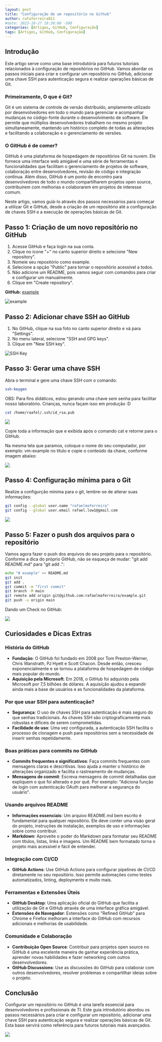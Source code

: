 ```yaml
---
layout: post
title: "Configuração de um repositório no Github"
author: rafaferreira011
#date: 2023-10-27 18:30:00 -500
categories: [Artigos, GitHub, Configuração]
tags: [Artigos, GitHub, Configuração]
---
```


## Introdução

Este artigo serve como uma base introdutória para futuros tutoriais relacionados à configuração de repositórios no GitHub. Vamos abordar os passos iniciais para criar e configurar um repositório no GitHub, adicionar uma chave SSH para autenticação segura e realizar operações básicas de Git.

### Primeiramente, O que é Git?

Git é um sistema de controle de versão distribuído, amplamente utilizado por desenvolvedores em todo o mundo para gerenciar e acompanhar mudanças no código-fonte durante o desenvolvimento de software. Ele permite que múltiplos desenvolvedores trabalhem no mesmo projeto simultaneamente, mantendo um histórico completo de todas as alterações e facilitando a colaboração e o gerenciamento de versões.

### O GitHub é de comer?

GitHub é uma plataforma de hospedagem de repositórios Git na nuvem. Ele fornece uma interface web amigável e uma série de ferramentas e funcionalidades que facilitam o gerenciamento de projetos de software, colaboração entre desenvolvedores, revisão de código e integração contínua. Além disso, GitHub é um ponto de encontro para desenvolvedores de todo o mundo compartilharem projetos open source, contribuírem com melhorias e colaborarem em projetos de interesse comum.

Neste artigo, vamos guiá-lo através dos passos necessários para começar a utilizar Git e GitHub, desde a criação de um repositório até a configuração de chaves SSH e a execução de operações básicas de Git.


## Passo 1: Criação de um novo repositório no GitHub

1. Acesse GitHub e faça login na sua conta.
2. Clique no ícone "+" no canto superior direito e selecione "New repository".
3. Nomeie seu repositório como example.
4. Selecione a opção "Public" para tornar o repositório acessível a todos.
5. Não adicione um README, pois vamos seguir com comandos para criar e configurar um manualmente.
6. Clique em "Create repository".

**GitHub:** [example](https://github.com/rafaelmaferreira/example)

![example](https://stoblobcertificados011.blob.core.windows.net/imagens-blog/artigos/example/example9.png)

## Passo 2: Adicionar chave SSH ao GitHub

1. No GitHub, clique na sua foto no canto superior direito e vá para "Settings".
2. No menu lateral, selecione "SSH and GPG keys".
3. Clique em "New SSH key".

![SSH Key](https://stoblobcertificados011.blob.core.windows.net/imagens-blog/artigos/example/example11.png)

## Passo 3: Gerar uma chave SSH

Abra o terminal e gere uma chave SSH com o comando:

```bash
ssh-keygen
```

OBS: Para fins didáticos, estou gerando uma chave sem senha para facilitar nosso laboratório. Crianças, nunca façam isso em produção :D

```bash
cat /home/raafel/.ssh/id_rsa.pub
```

![](https://stoblobcertificados011.blob.core.windows.net/imagens-blog/artigos/example/example11.png)

Copie toda a informação que e exibida após o comando cat e retorne para o GitHub.

Na mesma tela que paramos, coloque o nome do seu computador, por exemplo: vm-example no titulo e copie o conteúdo da chave, conforme imagem abaixo:

![](https://stoblobcertificados011.blob.core.windows.net/imagens-blog/artigos/example/example12.png)

## Passo 4: Configuração mínima para o Git

Realize a configurção mínima para o git, lembre-se de alterar suas informações:

```bash
git config --global user.name "rafaelmaferreira"
git config --global user.email rafael.low1@gmail.com
```
![](https://stoblobcertificados011.blob.core.windows.net/imagens-blog/artigos/example/example20.png)


## Passo 5: Fazer o push dos arquivos para o repositório

Vamos agora fazer o push dos arquivos do seu projeto para o repositório. Conforme a dica do próprio GitHub, não se esqueça de mudar: "git add README.md" para "git add .":

```bash
echo "# example" >> README.md
git init
git add .
git commit -m "first commit"
git branch -M main
git remote add origin git@github.com:rafaelmaferreira/example.git
git push -u origin main
```
Dando um Check no GitHub:

![](https://stoblobcertificados011.blob.core.windows.net/imagens-blog/artigos/example/example21.png)

## Curiosidades e Dicas Extras

### História do GitHub

- **Fundação**: O GitHub foi fundado em 2008 por Tom Preston-Werner, Chris Wanstrath, PJ Hyett e Scott Chacon. Desde então, cresceu exponencialmente e se tornou a plataforma de hospedagem de código mais popular do mundo.
- **Aquisição pela Microsoft**: Em 2018, o GitHub foi adquirido pela Microsoft por 7,5 bilhões de dólares. A aquisição ajudou a expandir ainda mais a base de usuários e as funcionalidades da plataforma.

### Por que usar SSH para autenticação?

- **Segurança**: O uso de chaves SSH para autenticação é mais seguro do que senhas tradicionais. As chaves SSH são criptograficamente mais robustas e difíceis de serem comprometidas.
- **Facilidade de uso**: Uma vez configurada, a autenticação SSH facilita o processo de clonagem e push para repositórios sem a necessidade de inserir senhas repetidamente.

### Boas práticas para commits no GitHub

- **Commits frequentes e significativos**: Faça commits frequentes com mensagens claras e descritivas. Isso ajuda a manter o histórico de alterações organizado e facilita o rastreamento de mudanças.
- **Mensagens de commit**: Escreva mensagens de commit detalhadas que expliquem o que foi alterado e por quê. Por exemplo: "Adiciona função de login com autenticação OAuth para melhorar a segurança do usuário".

### Usando arquivos README

- **Informações essenciais**: Um arquivo README.md bem escrito é fundamental para qualquer repositório. Ele deve conter uma visão geral do projeto, instruções de instalação, exemplos de uso e informações sobre como contribuir.
- **Markdown**: Aproveite o poder do Markdown para formatar seu README com títulos, listas, links e imagens. Um README bem formatado torna o projeto mais acessível e fácil de entender.

### Integração com CI/CD

- **GitHub Actions**: Use GitHub Actions para configurar pipelines de CI/CD diretamente no seu repositório. Isso permite automações como testes automatizados, linting, deployments e muito mais.

### Ferramentas e Extensões Úteis

- **GitHub Desktop**: Uma aplicação oficial do GitHub que facilita a utilização de Git e GitHub através de uma interface gráfica amigável.
- **Extensões de Navegador**: Extensões como "Refined GitHub" para Chrome e Firefox melhoram a interface do GitHub com recursos adicionais e melhorias de usabilidade.

### Comunidade e Colaboração

- **Contribuição Open Source**: Contribuir para projetos open source no GitHub é uma excelente maneira de ganhar experiência prática, aprender novas habilidades e fazer networking com outros desenvolvedores.
- **GitHub Discussions**: Use as discussões do GitHub para colaborar com outros desenvolvedores, resolver problemas e compartilhar ideias sobre o projeto.

## Conclusão

Configurar um repositório no GitHub é uma tarefa essencial para desenvolvedores e profissionais de TI. Este guia introdutório abordou os passos necessários para criar e configurar um repositório, adicionar uma chave SSH para autenticação segura e realizar operações básicas de Git. Esta base servirá como referência para futuros tutoriais mais avançados.

![](https://stoblobcertificados011.blob.core.windows.net/imagens-blog/posts/Logo2.png)